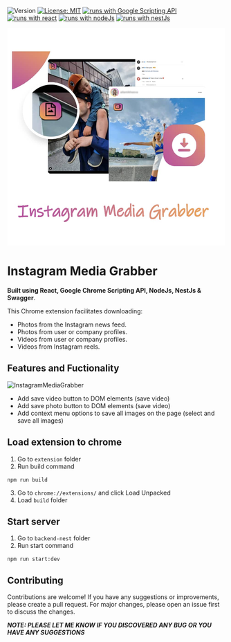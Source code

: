 ![Version](https://img.shields.io/badge/Version-1.0-blue.svg?cacheSeconds=2592000)
[![License: MIT](https://img.shields.io/badge/License-MIT-yellow.svg)](https://opensource.org/licenses/MIT)
[![runs with Google Scripting API](https://img.shields.io/badge/Runs%20with%20Chrome_Scripting_API-000.svg?style=flat-square&logo=Google&labelColor=DF3A2A&logoColor=E8AF01)](https://developer.chrome.com/docs/extensions/reference/api/scripting)
[![runs with react](https://img.shields.io/badge/Runs%20with%20React-000.svg?style=flat-square&logo=React&labelColor=f3f3f3&logoColor=61DAFB)](https://uk.legacy.reactjs.org/)
[![runs with nodeJs](https://img.shields.io/badge/Runs%20with%20Node.Js-000.svg?style=flat-square&logo=nodedotjs&labelColor=f3f3f3&logoColor=#3C823B)](https://nodejs.org/ru)
[![runs with nestJs](https://img.shields.io/badge/Runs%20with%20Express-000.svg?style=flat-square&logo=NestJs&labelColor=f3f3f3&logoColor=red)](https://docs.nestjs.com/)

![InstagramMediaGrabber](./media/4882388.jpg)

# Instagram Media Grabber

**Built using React, Google Chrome Scripting API, NodeJs, NestJs & Swagger**.

This Chrome extension facilitates downloading:

- Photos from the Instagram news feed.
- Photos from user or company profiles.
- Videos from user or company profiles.
- Videos from Instagram reels.

## Features and Fuctionality

![InstagramMediaGrabber](./redmi_assets/Stackoverflow-Copypaster.gif)

- Add save video button to DOM elements (save video)
- Add save photo button to DOM elements (save video)
- Add context menu options to save all images on the page (select and save all images)

## Load extension to chrome

1. Go to `extension` folder
2. Run build command

```
npm run build
```

3. Go to `chrome://extensions/` and click Load Unpacked
4. Load `build` folder

## Start server

1. Go to `backend-nest` folder
2. Run start command

```
npm run start:dev
```

## Contributing

Contributions are welcome! If you have any suggestions or improvements, please create a pull request. For major changes, please open an issue first to discuss the changes.

**_NOTE: PLEASE LET ME KNOW IF YOU DISCOVERED ANY BUG OR YOU HAVE ANY SUGGESTIONS_**
